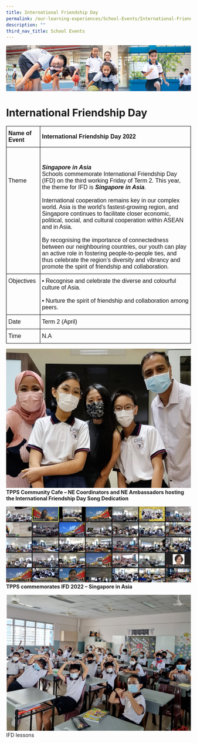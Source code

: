 ```yaml
---
title: International Friendship Day
permalink: /our-learning-experiences/School-Events/International-Friendship-Day/
description: ""
third_nav_title: School Events
---
```

![](/images/Our%20Learning%20Experiences.jpg)

International Friendship Day 
=============================

<style type="text/css">
.tg  {border-collapse:collapse;border-spacing:0;}
.tg td{border-color:black;border-style:solid;border-width:1px;font-family:Arial, sans-serif;font-size:14px;
  overflow:hidden;padding:10px 5px;word-break:normal;}
.tg th{border-color:black;border-style:solid;border-width:1px;font-family:Arial, sans-serif;font-size:14px;
  font-weight:normal;overflow:hidden;padding:10px 5px;word-break:normal;}
.tg .tg-k3ym{color:#121212;font-size:16px;text-align:left;vertical-align:middle}
.tg .tg-svcv{color:#121212;font-size:16px;font-weight:bold;text-align:left;vertical-align:top}
.tg .tg-3kg1{color:#121212;font-size:16px;font-weight:bold;text-align:left;vertical-align:middle}
.tg .tg-k7n2{color:#121212;font-size:16px;text-align:left;vertical-align:top}
</style>
<table class="tg">
<thead>
  <tr>
    <th class="tg-svcv">Name of Event</th>
    <th class="tg-3kg1">International Friendship Day 2022</th>
  </tr>
</thead>
<tbody>
  <tr>
    <td class="tg-k7n2"><br><br><br><br>Theme</td>
    <td class="tg-k7n2"><br><br><span style="font-weight:bold;font-style:italic">Singapore in Asia</span><br>Schools commemorate International Friendship Day (IFD) on the third working Friday of Term 2. This year, the theme for IFD is<span style="font-weight:bold;font-style:italic"> Singapore in Asia</span>.<br><br>International cooperation remains key in our complex world. Asia is the world’s fastest-growing region, and Singapore continues to facilitate closer economic, political, social, and cultural cooperation within ASEAN and in Asia.<br><br>By recognising the importance of connectedness between our neighbouring countries, our youth can play an active role in fostering people-to-people ties, and thus celebrate the region’s diversity and vibrancy and promote the spirit of friendship and collaboration. <br></td>
  </tr>
  <tr>
    <td class="tg-k7n2">Objectives</td>
    <td class="tg-k7n2">• Recognise and celebrate the diverse and colourful culture of Asia.<br><br>• Nurture the spirit of friendship and collaboration among peers.</td>
  </tr>
  <tr>
    <td class="tg-k7n2">Date</td>
    <td class="tg-k3ym">Term 2 (April)</td>
  </tr>
  <tr>
    <td class="tg-k7n2">Time</td>
    <td class="tg-k7n2"><span style="font-weight:normal;color:#121212">N.A</span></td>
  </tr>
</tbody>
</table>


![](/images/IFD1.png)
<b>TPPS Community Cafe – NE Coordinators and NE Ambassadors hosting the International Friendship Day Song Dedication</b>

![](/images/IFD2.png)
<b>TPPS commemorates IFD 2022 – Singapore in Asia</b>

![](/images/IFD3.png)
IFD lessons